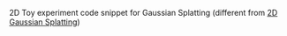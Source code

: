 2D Toy experiment code snippet for Gaussian Splatting (different from [2D Gaussian Splatting](https://surfsplatting.github.io/))
